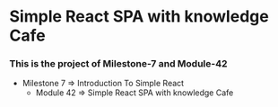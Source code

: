 # Simple React SPA with knowledge Cafe

### This is the project of Milestone-7 and Module-42 

- Milestone 7 => Introduction To Simple React
    - Module 42 => Simple React SPA with knowledge Cafe
